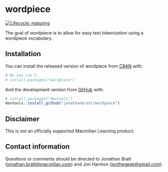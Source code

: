 
<!-- README.md is generated from README.Rmd. Please edit that file -->

# wordpiece

<!-- badges: start -->

[![Lifecycle:
maturing](https://img.shields.io/badge/lifecycle-maturing-blue.svg)](https://www.tidyverse.org/lifecycle/#maturing)
<!-- badges: end -->

The goal of wordpiece is to allow for easy text tokenization using a
wordpiece vocabulary.

## Installation

You can install the released version of wordpiece from
[CRAN](https://CRAN.R-project.org) with:

``` r
# No you can't.
# install.packages("wordpiece")
```

And the development version from [GitHub](https://github.com/) with:

``` r
# install.packages("devtools")
devtools::install_github("jonathanbratt/wordpiece")
```

## Disclaimer

This is not an officially supported Macmillan Learning product.

## Contact information

Questions or comments should be directed to Jonathan Bratt
(<jonathan.bratt@macmillan.com>) and Jon Harmon
(<jonthegeek@gmail.com>).
